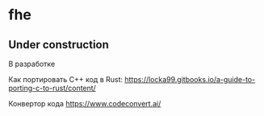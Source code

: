# fhe
Under construction
-
В разработке


Как портировать C++ код в Rust: https://locka99.gitbooks.io/a-guide-to-porting-c-to-rust/content/

Конвертор кода https://www.codeconvert.ai/